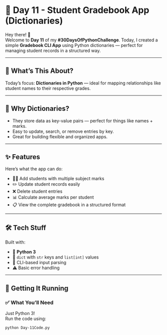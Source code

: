 # 📘 Day 11 - Student Gradebook App (Dictionaries)

Hey there! 👋  
Welcome to **Day 11** of my **#30DaysOfPythonChallenge**. Today, I created a simple **Gradebook CLI App** using Python dictionaries — perfect for managing student records in a structured way.

---

## 📌 What’s This About?
Today’s focus: **Dictionaries in Python** — ideal for mapping relationships like student names to their respective grades.

---

## 💭 Why Dictionaries?
- They store data as key-value pairs — perfect for things like names + marks.
- Easy to update, search, or remove entries by key.
- Great for building flexible and organized apps.

---

## ✨ Features

Here’s what the app can do:
- 🧑‍🎓 Add students with multiple subject marks
- ✏️ Update student records easily
- ❌ Delete student entries
- 📊 Calculate average marks per student
- 📋 View the complete gradebook in a structured format

---

## 🛠️ Tech Stuff

Built with:
- 🐍 **Python 3**
- 🧠 `dict` with `str` keys and `list[int]` values
- 🧾 CLI-based input parsing
- ⚠️ Basic error handling

---

## 🚀 Getting It Running

### ✅ What You’ll Need
Just Python 3!  
Run the code using:
```bash
python Day-11Code.py
